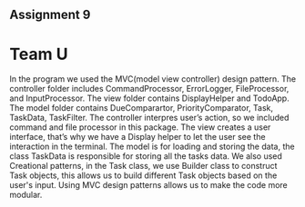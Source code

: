 ## Assignment 9
# Team U

In the program we used the MVC(model view controller) design pattern. The controller folder includes CommandProcessor, ErrorLogger, FileProcessor, and InputProcessor. The view folder contains DisplayHelper and TodoApp. The model folder contains DueComparartor, PriorityComparator, Task, TaskData, TaskFilter. The controller interpres user’s action, so we included command and file processor in this package. The view creates a user interface, that’s why we have a Display helper to let the user see the interaction in the terminal. The model is for loading and storing the data, the class TaskData is responsible for storing all the tasks data. We also used Creational patterns, in the Task class, we use Builder class to construct Task objects, this allows us to build different Task objects based on the user's input. Using MVC design patterns allows us to make the code more modular.
